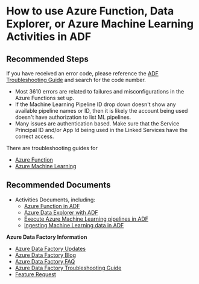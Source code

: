 <properties
  pagetitle="How to use Azure Function, Data Explorer, or Azure Machine Learning Activities in ADF"
  service="microsoft.datafactory"
  resource="factories"
  ms.author="dfandel"
  selfhelptype="Generic"
  supporttopicids="32781334"
  resourcetags=""
  productpesids="15613"
  cloudenvironments="public,fairfax,mooncake,blackforest,ussec,usnat"
  articleid="d8d0d8c7-1b5d-4616-9d5d-72ca656945b0"
  ownershipid="AzureData_DataFactory" />
# How to use Azure Function, Data Explorer, or Azure Machine Learning Activities in ADF

## **Recommended Steps**

If you have received an error code, please reference the [ADF Troubleshooting Guide](https://docs.microsoft.com/azure/data-factory/data-factory-troubleshoot-guide#web-activity) and search for the code number.

* Most 3610 errors are related to failures and misconfigurations in the Azure Functions set up.
* If the Machine Learning Pipeline ID drop down doesn't show any available pipeline names or ID, then it is likely the account being used doesn't have authorization to list ML pipelines.
* Many issues are authentication based. Make sure that the Service Principal ID and/or App Id being used in the Linked Services have the correct access.

There are troubleshooting guides for 
   * [Azure Function](https://docs.microsoft.com/azure/data-factory/data-factory-troubleshoot-guide#azure-functions)
   * [Azure Machine Learning](https://docs.microsoft.com/azure/data-factory/data-factory-troubleshoot-guide#azure-machine-learning)

## **Recommended Documents**

* Activities Documents, including:
   * [Azure Function in ADF]( https://docs.microsoft.com/azure/data-factory/control-flow-azure-function-activity)
   * [Azure Data Explorer with ADF]( https://docs.microsoft.com/azure/data-explorer/data-factory-integration)
   * [Execute Azure Machine Learning pipelines in ADF](https://docs.microsoft.com/azure/data-factory/transform-data-machine-learning-service)
   * [Ingesting Machine Learning data in ADF](https://docs.microsoft.com/azure/machine-learning/how-to-data-ingest-adf#consume-data-in-azure-machine-learning)

**Azure Data Factory Information** 
* [Azure Data Factory Updates](https://azure.microsoft.com/updates/?query=factory)
* [Azure Data Factory Blog](https://techcommunity.microsoft.com/t5/azure-data-factory/bg-p/AzureDataFactoryBlog)
* [Azure Data Factory FAQ](https://docs.microsoft.com/azure/data-factory/frequently-asked-questions)
* [Azure Data Factory Troubleshooting Guide](https://docs.microsoft.com/azure/data-factory/data-factory-troubleshoot-guide)
* [Feature Request](https://feedback.azure.com/forums/270578-azure-data-factory)